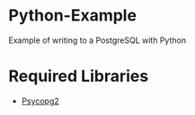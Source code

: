 # Python-Example
Example of writing to a PostgreSQL with Python

# Required Libraries
- [Psycopg2](http://initd.org/psycopg/)
